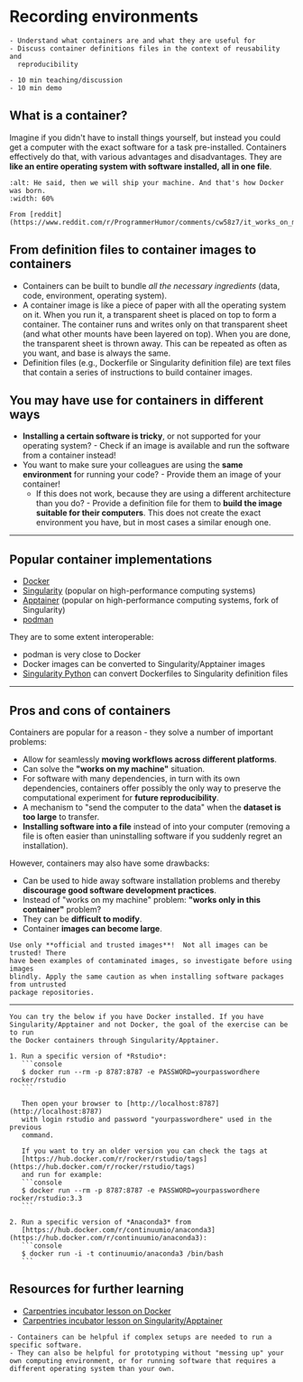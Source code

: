 # Recording environments

```{objectives}
- Understand what containers are and what they are useful for
- Discuss container definitions files in the context of reusability and
  reproducibility
```

```{instructor-note}
- 10 min teaching/discussion
- 10 min demo
```

## What is a container?

Imagine if you didn't have to install things yourself, but instead you could
get a computer with the exact software for a task pre-installed. Containers
effectively do that, with various advantages and disadvantages. They are
**like an entire operating system with software installed, all in one file**.

```{figure} img/docker_meme.jpg
:alt: He said, then we will ship your machine. And that's how Docker was born.
:width: 60%

From [reddit](https://www.reddit.com/r/ProgrammerHumor/comments/cw58z7/it_works_on_my_machine/).
```


## From definition files to container images to containers

- Containers can be built to bundle _all the necessary ingredients_ (data, code, environment, operating system).
- A container image is like a piece of paper with all the operating system on it. When you run it,
  a transparent sheet is placed on top to form a container. The container runs and writes only on
  that transparent sheet (and what other mounts have been layered on top). When you are done,
  the transparent sheet is thrown away. This can be repeated as often as you want, and base is always the same.
- Definition files (e.g., Dockerfile or Singularity definition file) are text
  files that contain a series of instructions to build container images.


## You may have use for containers in different ways

- **Installing a certain software is tricky**, or not supported for your operating system? - Check if an image is available and run the software from a container instead!
- You want to make sure your colleagues are using the **same environment** for running your code? - Provide them an image of your container!
  - If this does not work, because they are using a different architecture than you do? - Provide a definition file for them to **build the image suitable for their computers**. This does not create the exact environment you have, but in most cases a similar enough one.

---

## Popular container implementations

- [Docker](https://www.docker.com/)
- [Singularity](https://sylabs.io/docs/) (popular on high-performance computing systems)
- [Apptainer](https://apptainer.org) (popular on high-performance computing systems, fork of Singularity)
- [podman](https://podman.io/)

They are to some extent interoperable:

- podman is very close to Docker
- Docker images can be converted to Singularity/Apptainer images
- [Singularity Python](https://singularityhub.github.io/singularity-cli/) can convert Dockerfiles to Singularity definition files

---

## Pros and cons of containers

Containers are popular for a reason - they solve a number of
important problems:

- Allow for seamlessly **moving workflows across different platforms**.
- Can solve the **"works on my machine"** situation.
- For software with many dependencies, in turn with its own dependencies,
  containers offer possibly the only way to preserve the
  computational experiment for **future reproducibility**.
- A mechanism to "send the computer to the data" when the **dataset is too large** to transfer.
- **Installing software into a file** instead of into your computer (removing
  a file is often easier than uninstalling software if you suddenly regret an
  installation).

However, containers may also have some drawbacks:

- Can be used to hide away software installation problems and thereby
  **discourage good software development practices**.
- Instead of "works on my machine" problem: **"works only in this container"** problem?
- They can be **difficult to modify**.
- Container **images can become large**.

```{danger}
Use only **official and trusted images**!  Not all images can be trusted! There
have been examples of contaminated images, so investigate before using images
blindly. Apply the same caution as when installing software packages from untrusted
package repositories.
```

---


````{exercise} (optional) Containers-3: Explore two really useful Docker images
You can try the below if you have Docker installed. If you have
Singularity/Apptainer and not Docker, the goal of the exercise can be to run
the Docker containers through Singularity/Apptainer.

1. Run a specific version of *Rstudio*:
   ```console
   $ docker run --rm -p 8787:8787 -e PASSWORD=yourpasswordhere rocker/rstudio
   ```

   Then open your browser to [http://localhost:8787](http://localhost:8787)
   with login rstudio and password "yourpasswordhere" used in the previous
   command.

   If you want to try an older version you can check the tags at
   [https://hub.docker.com/r/rocker/rstudio/tags](https://hub.docker.com/r/rocker/rstudio/tags)
   and run for example:
   ```console
   $ docker run --rm -p 8787:8787 -e PASSWORD=yourpasswordhere rocker/rstudio:3.3
   ```

2. Run a specific version of *Anaconda3* from
   [https://hub.docker.com/r/continuumio/anaconda3](https://hub.docker.com/r/continuumio/anaconda3):
   ```console
   $ docker run -i -t continuumio/anaconda3 /bin/bash
   ```
````

## Resources for further learning

- [Carpentries incubator lesson on Docker](https://carpentries-incubator.github.io/docker-introduction/)
- [Carpentries incubator lesson on Singularity/Apptainer](https://carpentries-incubator.github.io/singularity-introduction/)

```{keypoints}
- Containers can be helpful if complex setups are needed to run a specific software.
- They can also be helpful for prototyping without "messing up" your own computing environment, or for running software that requires a different operating system than your own.
```
